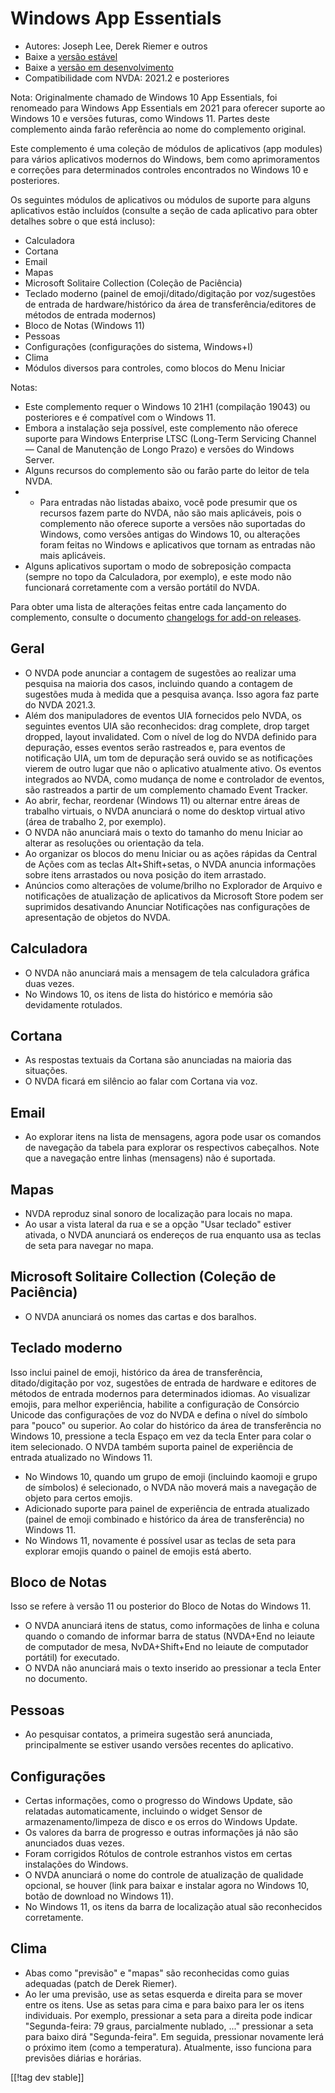 # Windows App Essentials #

* Autores: Joseph Lee, Derek Riemer e outros
* Baixe a [versão estável][1]
* Baixe a [versão em desenvolvimento][2]
* Compatibilidade com NVDA: 2021.2 e posteriores

Nota: Originalmente chamado de Windows 10 App Essentials, foi renomeado para
Windows App Essentials em 2021 para oferecer suporte ao Windows 10 e versões
futuras, como Windows 11. Partes deste complemento ainda farão referência ao
nome do complemento original.

Este complemento é uma coleção de módulos de aplicativos (app modules) para
vários aplicativos modernos do Windows, bem como aprimoramentos e correções
para determinados controles encontrados no Windows 10 e posteriores.

Os seguintes módulos de aplicativos ou módulos de suporte para alguns
aplicativos estão incluídos (consulte a seção de cada aplicativo para obter
detalhes sobre o que está incluso):

* Calculadora
* Cortana
* Email
* Mapas
* Microsoft Solitaire Collection (Coleção de Paciência)
* Teclado moderno (painel de emoji/ditado/digitação por voz/sugestões de
  entrada de hardware/histórico da área de transferência/editores de métodos
  de entrada modernos)
* Bloco de Notas (Windows 11)
* Pessoas
* Configurações (configurações do sistema, Windows+I)
* Clima
* Módulos diversos para controles, como blocos do Menu Iniciar

Notas:

* Este complemento requer o Windows 10 21H1 (compilação 19043) ou
  posteriores e é compatível com o Windows 11.
* Embora a instalação seja possível, este complemento não oferece suporte
  para Windows Enterprise LTSC (Long-Term Servicing Channel — Canal de
  Manutenção de Longo Prazo) e versões do Windows Server.
* Alguns recursos do complemento são ou farão parte do leitor de tela NVDA.
* * Para entradas não listadas abaixo, você pode presumir que os recursos
  fazem parte do NVDA, não são mais aplicáveis, pois o complemento não
  oferece suporte a versões não suportadas do Windows, como versões antigas
  do Windows 10, ou alterações foram feitas no Windows e aplicativos que
  tornam as entradas não mais aplicáveis.
* Alguns aplicativos suportam o modo de sobreposição compacta (sempre no
  topo da Calculadora, por exemplo), e este modo não funcionará corretamente
  com a versão portátil do NVDA.

Para obter uma lista de alterações feitas entre cada lançamento do
complemento, consulte o documento [changelogs for add-on releases][3].

## Geral

* O NVDA pode anunciar a contagem de sugestões ao realizar uma pesquisa na
  maioria dos casos, incluindo quando a contagem de sugestões muda à medida
  que a pesquisa avança. Isso agora faz parte do NVDA 2021.3.
* Além dos manipuladores de eventos UIA fornecidos pelo NVDA, os seguintes
  eventos UIA são reconhecidos: drag complete, drop target dropped, layout
  invalidated. Com o nível de log do NVDA definido para depuração, esses
  eventos serão rastreados e, para eventos de notificação UIA, um tom de
  depuração será ouvido se as notificações vierem de outro lugar que não o
  aplicativo atualmente ativo. Os eventos integrados ao NVDA, como mudança
  de nome e controlador de eventos, são rastreados a partir de um
  complemento chamado Event Tracker.
* Ao abrir, fechar, reordenar (Windows 11) ou alternar entre áreas de
  trabalho virtuais, o NVDA anunciará o nome do desktop virtual ativo (área
  de trabalho 2, por exemplo).
* O NVDA não anunciará mais o texto do tamanho do menu Iniciar ao alterar as
  resoluções ou orientação da tela.
* Ao organizar os blocos do menu Iniciar ou as ações rápidas da Central de
  Ações com as teclas Alt+Shift+setas, o NVDA anuncia informações sobre
  itens arrastados ou nova posição do item arrastado.
* Anúncios como alterações de volume/brilho no Explorador de Arquivo e
  notificações de atualização de aplicativos da Microsoft Store podem ser
  suprimidos desativando Anunciar Notificações nas configurações de
  apresentação de objetos do NVDA.

## Calculadora

* O NVDA não anunciará mais a mensagem de tela calculadora gráfica duas
  vezes.
* No Windows 10, os itens de lista do histórico e memória são devidamente
  rotulados.

## Cortana

* As respostas textuais da Cortana são anunciadas na maioria das situações.
* O NVDA ficará em silêncio ao falar com Cortana via voz.

## Email

* Ao explorar itens na lista de mensagens, agora pode usar os comandos de
  navegação da tabela para explorar os respectivos cabeçalhos. Note que a
  navegação entre linhas (mensagens) não é suportada.

## Mapas

* NVDA reproduz sinal sonoro de localização para locais no mapa.
* Ao usar a vista lateral da rua e se a opção "Usar teclado" estiver
  ativada, o NVDA anunciará os endereços de rua enquanto usa as teclas de
  seta para navegar no mapa.

## Microsoft Solitaire Collection (Coleção de Paciência)

* O NVDA anunciará os nomes das cartas e dos baralhos.

## Teclado moderno

Isso inclui painel de emoji, histórico da área de transferência,
ditado/digitação por voz, sugestões de entrada de hardware e editores de
métodos de entrada modernos para determinados idiomas. Ao visualizar emojis,
para melhor experiência, habilite a configuração de Consórcio Unicode das
configurações de voz do NVDA e defina o nível do símbolo para "pouco" ou
superior. Ao colar do histórico da área de transferência no Windows 10,
pressione a tecla Espaço em vez da tecla Enter para colar o item
selecionado. O NVDA também suporta painel de experiência de entrada
atualizado no Windows 11.

* No Windows 10, quando um grupo de emoji (incluindo kaomoji e grupo de
  símbolos) é selecionado, o NVDA não moverá mais a navegação de objeto para
  certos emojis.
* Adicionado suporte para painel de experiência de entrada atualizado
  (painel de emoji combinado e histórico da área de transferência) no
  Windows 11.
* No Windows 11, novamente é possível usar as teclas de seta para explorar
  emojis quando o painel de emojis está aberto.

## Bloco de Notas

Isso se refere à versão 11 ou posterior do Bloco de Notas do Windows 11.

* O NVDA anunciará itens de status, como informações de linha e coluna
  quando o comando de informar barra de status (NVDA+End no leiaute de
  computador de mesa, NvDA+Shift+End no leiaute de computador portátil) for
  executado.
* O NVDA não anunciará mais o texto inserido ao pressionar a tecla Enter no
  documento.

## Pessoas

* Ao pesquisar contatos, a primeira sugestão será anunciada, principalmente
  se estiver usando versões recentes do aplicativo.

## Configurações

* Certas informações, como o progresso do Windows Update, são relatadas
  automaticamente, incluindo o widget Sensor de armazenamento/limpeza de
  disco e os erros do Windows Update.
* Os valores da barra de progresso e outras informações já não são
  anunciados duas vezes.
* Foram corrigidos Rótulos de controle estranhos vistos em certas
  instalações do Windows.
* O NVDA anunciará o nome do controle de atualização de qualidade opcional,
  se houver (link para baixar e instalar agora no Windows 10, botão de
  download no Windows 11).
* No Windows 11, os itens da barra de localização atual são reconhecidos
  corretamente.

## Clima

* Abas como "previsão" e "mapas" são reconhecidas como guias adequadas
  (patch de Derek Riemer).
* Ao ler uma previsão, use as setas esquerda e direita para se mover entre
  os itens. Use as setas para cima e para baixo para ler os itens
  individuais. Por exemplo, pressionar a seta para a direita pode indicar
  "Segunda-feira: 79 graus, parcialmente nublado, ..." pressionar a seta
  para baixo dirá "Segunda-feira". Em seguida, pressionar novamente lerá o
  próximo item (como a temperatura). Atualmente, isso funciona para
  previsões diárias e horárias.

[[!tag dev stable]]

[1]: https://addons.nvda-project.org/files/get.php?file=w10

[2]: https://addons.nvda-project.org/files/get.php?file=w10-dev

[3]: https://github.com/josephsl/wintenapps/wiki/w10changelog

